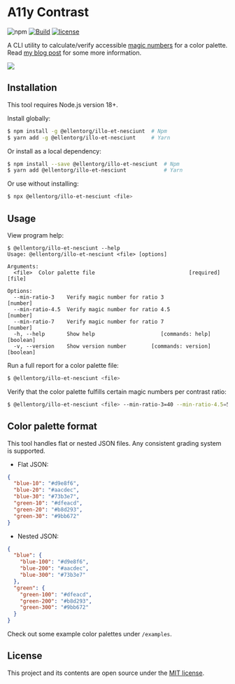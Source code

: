 # A11y Contrast

![npm](https://img.shields.io/npm/v/@ellentorg/illo-et-nesciunt?style=flat-square)
[![Build](https://img.shields.io/github/actions/workflow/status/darekkay/@ellentorg/illo-et-nesciunt/ci.yml?branch=master&style=flat-square)](https://github.com/ellentorg/illo-et-nesciunt/actions/workflows/ci.yml)
[![license](https://img.shields.io/badge/license-MIT-green?style=flat-square)](https://github.com/ellentorg/illo-et-nesciunt/blob/master/LICENSE)

A CLI utility to calculate/verify accessible [magic numbers](https://designsystem.digital.gov/design-tokens/color/overview/#magic-number) for a color palette. Read [my blog post](https://darekkay.com/blog/accessible-color-palette/) for some more information.

![](screenshot.png)

## Installation

This tool requires Node.js version 18+.

Install globally:

```bash
$ npm install -g @ellentorg/illo-et-nesciunt  # Npm
$ yarn add -g @ellentorg/illo-et-nesciunt     # Yarn
```

Or install as a local dependency:

```bash
$ npm install --save @ellentorg/illo-et-nesciunt  # Npm
$ yarn add @ellentorg/illo-et-nesciunt            # Yarn
```

Or use without installing:

```bash
$ npx @ellentorg/illo-et-nesciunt <file>
```

## Usage

View program help:

```
$ @ellentorg/illo-et-nesciunt --help
Usage: @ellentorg/illo-et-nesciunt <file> [options]

Arguments:
  <file>  Color palette file                              [required] [file]

Options:
  --min-ratio-3    Verify magic number for ratio 3                 [number]
  --min-ratio-4.5  Verify magic number for ratio 4.5               [number]
  --min-ratio-7    Verify magic number for ratio 7                 [number]
  -h, --help       Show help                     [commands: help] [boolean]
  -v, --version    Show version number        [commands: version] [boolean]
```

Run a full report for a color palette file:

```bash
$ @ellentorg/illo-et-nesciunt <file>
```

Verify that the color palette fulfills certain magic numbers per contrast ratio:

```bash
$ @ellentorg/illo-et-nesciunt <file> --min-ratio-3=40 --min-ratio-4.5=50 --min-ratio-7=70
```

## Color palette format

This tool handles flat or nested JSON files. Any consistent grading system is supported.

- Flat JSON:

```json
{
  "blue-10": "#d9e8f6",
  "blue-20": "#aacdec",
  "blue-30": "#73b3e7",
  "green-10": "#dfeacd",
  "green-20": "#b8d293",
  "green-30": "#9bb672"
}
```

- Nested JSON:

```json
{
  "blue": {
    "blue-100": "#d9e8f6",
    "blue-200": "#aacdec",
    "blue-300": "#73b3e7"
  },
  "green": {
    "green-100": "#dfeacd",
    "green-200": "#b8d293",
    "green-300": "#9bb672"
  }
}
```

Check out some example color palettes under `/examples`.

## License

This project and its contents are open source under the [MIT license](LICENSE).
